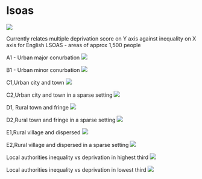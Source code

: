 # lsoas

![](lsoas.png)

Currently relates multiple deprivation score on Y axis against inequality on X axis for English LSOAS - areas of approx 1,500 people


A1 - Urban major conurbation
![](a1.png)

B1 - Urban minor conurbation
![](b1.png)

C1,Urban city and town
![](c1.png)

C2,Urban city and town in a sparse setting
![](c2.png)

D1, Rural town and fringe
![](d1.png)

D2,Rural town and fringe in a sparse setting
![](d2.png)

E1,Rural village and dispersed
![](e1.png)

E2,Rural village and dispersed in a sparse setting
![](e2.png)

Local authorities inequality vs deprivation in highest third
![](lavs3.png)

Local authorities inequality vs deprivation in lowest third
![](lavstop3.png)
